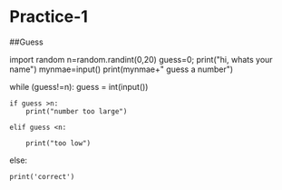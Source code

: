 # Practice-1
##Guess

import random
n=random.randint(0,20)
guess=0;
print("hi, whats your name")
mynmae=input()
print(mynmae+" guess a number")

while (guess!=n):
    guess = int(input())

    if guess >n:
        print("number too large")

    elif guess <n:

        print("too low")

else:

    print('correct')




